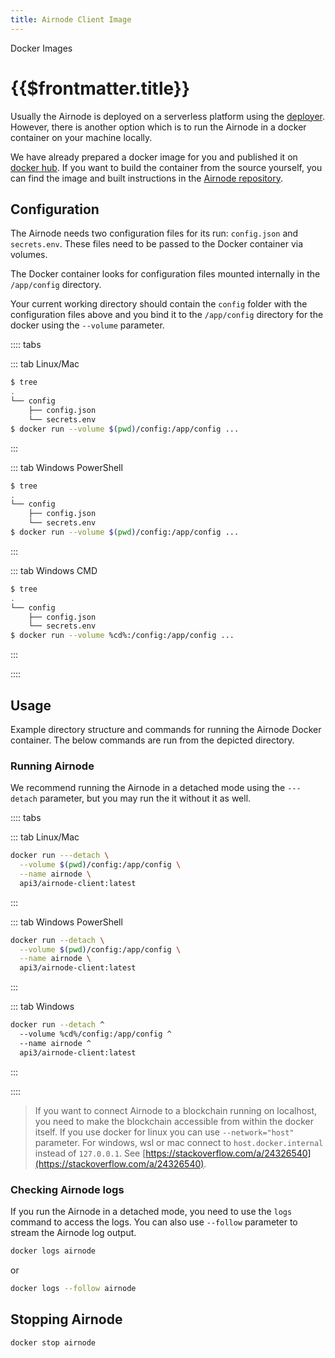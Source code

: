 ```yaml
---
title: Airnode Client Image
---
```


<TitleSpan>Docker Images</TitleSpan>

# {{$frontmatter.title}}

<TocHeader />
<TOC class="table-of-contents" :include-level="[2,3]" />

Usually the Airnode is deployed on a serverless platform using the [deployer](deployer-image.md). However, there is
another option which is to run the Airnode in a docker container on your machine locally.

We have already prepared a docker image for you and published it on
[docker hub](https://hub.docker.com/r/api3/airnode-client). If you want to build the container from the source yourself,
you can find the image and built instructions in the
[Airnode repository](https://github.com/api3dao/airnode/tree/master/packages/node/docker).

## Configuration

The Airnode needs two configuration files for its run: `config.json` and `secrets.env`. These files need to be passed to
the Docker container via volumes.

The Docker container looks for configuration files mounted internally in the `/app/config` directory.

Your current working directory should contain the `config` folder with the configuration files above and you bind it to
the `/app/config` directory for the docker using the `--volume` parameter.

:::: tabs

::: tab Linux/Mac

```sh
$ tree
.
└── config
    ├── config.json
    └── secrets.env
$ docker run --volume $(pwd)/config:/app/config ...
```

:::

::: tab Windows PowerShell

```sh
$ tree
.
└── config
    ├── config.json
    └── secrets.env
$ docker run --volume $(pwd)/config:/app/config ...
```

:::

::: tab Windows CMD

```sh
$ tree
.
└── config
    ├── config.json
    └── secrets.env
$ docker run --volume %cd%:/config:/app/config ...
```

:::

::::

## Usage

Example directory structure and commands for running the Airnode Docker container. The below commands are run from the
depicted directory.

### Running Airnode

We recommend running the Airnode in a detached mode using the `---detach` parameter, but you may run the it without it
as well.

:::: tabs

::: tab Linux/Mac

```sh
docker run ---detach \
  --volume $(pwd)/config:/app/config \
  --name airnode \
  api3/airnode-client:latest
```

:::

::: tab Windows PowerShell

```sh
docker run --detach \
  --volume $(pwd)/config:/app/config \
  --name airnode \
  api3/airnode-client:latest
```

:::

::: tab Windows

```sh
docker run --detach ^
  --volume %cd%/config:/app/config ^
  --name airnode ^
  api3/airnode-client:latest
```

:::

::::

> If you want to connect Airnode to a blockchain running on localhost, you need to make the blockchain accessible from
> within the docker itself. If you use docker for linux you can use `--network="host"` parameter. For windows, wsl or
> mac connect to `host.docker.internal` instead of `127.0.0.1`. See
> [https://stackoverflow.com/a/24326540](https://stackoverflow.com/a/24326540).

### Checking Airnode logs

If you run the Airnode in a detached mode, you need to use the `logs` command to access the logs. You can also use
`--follow` parameter to stream the Airnode log output.

```bash
docker logs airnode
```

or

```bash
docker logs --follow airnode
```

## Stopping Airnode

```bash
docker stop airnode
```

